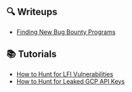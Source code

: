## 🔍 Writeups
- [Finding New Bug Bounty Programs](Writeups/newPrograms.md)

## 📚 Tutorials
- [How to Hunt for LFI Vulnerabilities](Tutorials/lfi.md)
- [How to Hunt for Leaked GCP API Keys](Tutorials/gcp.md)
